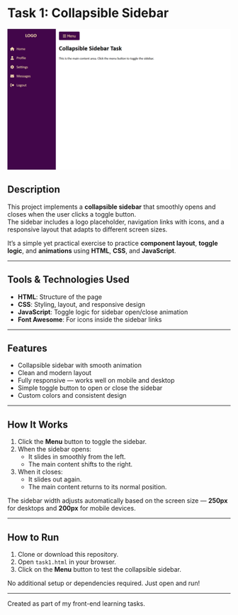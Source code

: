 # Task 1: Collapsible Sidebar

![Screenshot of the project](task1.png)

## Description

This project implements a **collapsible sidebar** that smoothly opens and closes when the user clicks a toggle button.  
The sidebar includes a logo placeholder, navigation links with icons, and a responsive layout that adapts to different screen sizes.

It’s a simple yet practical exercise to practice **component layout**, **toggle logic**, and **animations** using **HTML**, **CSS**, and **JavaScript**.

---

## Tools & Technologies Used

- **HTML**: Structure of the page  
- **CSS**: Styling, layout, and responsive design  
- **JavaScript**: Toggle logic for sidebar open/close animation  
- **Font Awesome**: For icons inside the sidebar links  

---

## Features

- Collapsible sidebar with smooth animation  
- Clean and modern layout  
- Fully responsive — works well on mobile and desktop  
- Simple toggle button to open or close the sidebar  
- Custom colors and consistent design  

---

## How It Works

1. Click the **Menu** button to toggle the sidebar.  
2. When the sidebar opens:
   - It slides in smoothly from the left.
   - The main content shifts to the right.
3. When it closes:
   - It slides out again.
   - The main content returns to its normal position.

The sidebar width adjusts automatically based on the screen size — **250px** for desktops and **200px** for mobile devices.

---

## How to Run

1. Clone or download this repository.  
2. Open `task1.html` in your browser.  
3. Click on the **Menu** button to test the collapsible sidebar.  

No additional setup or dependencies required. Just open and run!

---

Created as part of my front-end learning tasks.


